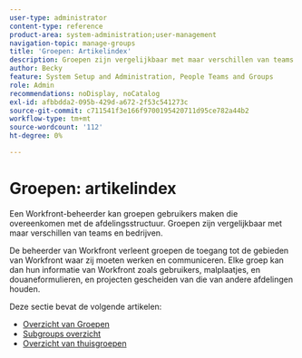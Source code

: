 ```yaml
---
user-type: administrator
content-type: reference
product-area: system-administration;user-management
navigation-topic: manage-groups
title: 'Groepen: Artikelindex'
description: Groepen zijn vergelijkbaar met maar verschillen van teams en bedrijven. De beheerder van Workfront verleent groepen de toegang tot de gebieden van Workfront waar zij moeten werken en communiceren.
author: Becky
feature: System Setup and Administration, People Teams and Groups
role: Admin
recommendations: noDisplay, noCatalog
exl-id: afbbdda2-095b-429d-a672-2f53c541273c
source-git-commit: c711541f3e166f9700195420711d95ce782a44b2
workflow-type: tm+mt
source-wordcount: '112'
ht-degree: 0%

---
```


# Groepen: artikelindex

Een Workfront-beheerder kan groepen gebruikers maken die overeenkomen met de afdelingsstructuur. Groepen zijn vergelijkbaar met maar verschillen van teams en bedrijven.

De beheerder van Workfront verleent groepen de toegang tot de gebieden van Workfront waar zij moeten werken en communiceren. Elke groep kan dan hun informatie van Workfront zoals gebruikers, malplaatjes, en douaneformulieren, en projecten gescheiden van die van andere afdelingen houden.

Deze sectie bevat de volgende artikelen:

* [ Overzicht van Groepen ](../../../administration-and-setup/manage-groups/groups-overview/groups.md)
* [ Subgroups overzicht ](../../../administration-and-setup/manage-groups/groups-overview/subgroups.md)
* [Overzicht van thuisgroepen](../../../administration-and-setup/manage-groups/groups-overview/home-groups.md)
